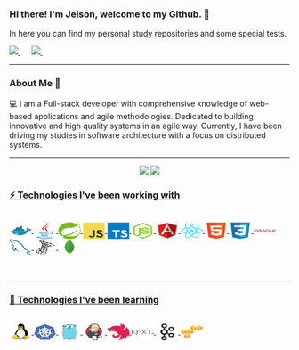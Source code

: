 ### Hi there! I'm Jeison, welcome to my Github. 👋

In here you can find my personal study repositories and some special tests.

<a href="mailto:jeizon.borba@gmail.com">
  <img src="https://img.shields.io/badge/gmail-%23D14836.svg?&style=for-the-badge&logo=gmail&logoColor=white" />
</a>&nbsp;&nbsp;&nbsp;&nbsp;
<a href="https://www.linkedin.com/in/jeison-de-borba">
  <img src="https://img.shields.io/badge/linkedin-%230077B5.svg?&style=for-the-badge&logo=linkedin&logoColor=white" />
</a>&nbsp;&nbsp;&nbsp;&nbsp;

<hr />

### About Me 🚀
💻 I am a Full-stack developer with comprehensive knowledge of web-based applications and agile methodologies. Dedicated to building innovative and high quality systems in an agile way. Currently, I have been driving my studies in software architecture with a focus on distributed systems.


<hr />

<div align="center">
  <a href="https://github.com/jeisonBorba">
  <img height="180em" src="https://github-readme-stats.vercel.app/api?username=jeisonBorba&show_icons=true&theme=tokyonight&include_all_commits=true&count_private=true"/>
  <img height="180em" src="https://github-readme-stats.vercel.app/api/top-langs/?username=jeisonBorba&layout=compact&langs_count=7&theme=tokyonight"/>
</div>
  
 ### ⚡ Technologies I've been working with
  
<div style="display: inline_block"><br>
  <img align="center" alt="Docker" height="30" width="40" src="https://raw.githubusercontent.com/devicons/devicon/master/icons/docker/docker-original.svg">
  <img align="center" alt="Java" height="30" width="40" src="https://raw.githubusercontent.com/devicons/devicon/master/icons/java/java-original.svg">
  <img align="center" alt="Spring" height="30" width="40" src="https://raw.githubusercontent.com/devicons/devicon/master/icons/spring/spring-original.svg">
  <img align="center" alt="Javascript" height="30" width="40" src="https://raw.githubusercontent.com/devicons/devicon/master/icons/javascript/javascript-original.svg">
  <img align="center" alt="Typescript" height="30" width="40" src="https://raw.githubusercontent.com/devicons/devicon/master/icons/typescript/typescript-original.svg">
  <img align="center" alt="Node" height="30" width="40" src="https://raw.githubusercontent.com/devicons/devicon/master/icons/nodejs/nodejs-original.svg">
  <img align="center" alt="Angular" height="30" width="40" src="https://raw.githubusercontent.com/devicons/devicon/master/icons/angularjs/angularjs-original.svg">
  <img align="center" alt="React" height="30" width="40" src="https://raw.githubusercontent.com/devicons/devicon/master/icons/react/react-original.svg"> 
  <img align="center" alt="Html5" height="30" width="40" src="https://raw.githubusercontent.com/devicons/devicon/master/icons/html5/html5-original.svg">
  <img align="center" alt="CSS3" height="30" width="40" src="https://raw.githubusercontent.com/devicons/devicon/master/icons/css3/css3-original.svg">
  <img align="center" alt="Oracle" height="30" width="40" src="https://raw.githubusercontent.com/devicons/devicon/master/icons/oracle/oracle-original.svg">
  <img align="center" alt="MySQL" height="30" width="40" src="https://raw.githubusercontent.com/devicons/devicon/master/icons/mysql/mysql-original.svg">
  <img align="center" alt="SQLServer" height="30" width="40" src="https://raw.githubusercontent.com/devicons/devicon/master/icons/microsoftsqlserver/microsoftsqlserver-plain.svg">
  <img align="center" alt="Mongo" height="30" width="40" src="https://raw.githubusercontent.com/devicons/devicon/master/icons/mongodb/mongodb-original.svg">                   
</div>
  
  
<br /><hr />

### 🌱 Technologies I've been learning
  
<div style="display: inline_block"><br>
  <img align="center" alt="Linux" height="30" width="40" src="https://raw.githubusercontent.com/devicons/devicon/master/icons/linux/linux-original.svg">
  <img align="center" alt="Kubernetes" height="30" width="40" src="https://raw.githubusercontent.com/devicons/devicon/master/icons/kubernetes/kubernetes-plain.svg">
  <img align="center" alt="Golang" height="30" width="40" src="https://raw.githubusercontent.com/devicons/devicon/master/icons/go/go-original.svg"> 
  <img align="center" alt="Jenkins" height="30" width="40" src="https://raw.githubusercontent.com/devicons/devicon/master/icons/jenkins/jenkins-original.svg">  
  <img align="center" alt="Jenkins" height="30" width="40" src="https://raw.githubusercontent.com/devicons/devicon/master/icons/nestjs/nestjs-plain.svg">
  <img align="center" alt="Jenkins" height="30" width="40" src="https://raw.githubusercontent.com/devicons/devicon/master/icons/nextjs/nextjs-original-wordmark.svg">
  <img align="center" alt="Jenkins" height="30" width="40" src="https://raw.githubusercontent.com/devicons/devicon/master/icons/apachekafka/apachekafka-original.svg">
  <img align="center" alt="Jenkins" height="30" width="40" src="https://raw.githubusercontent.com/devicons/devicon/master/icons/amazonwebservices/amazonwebservices-original.svg">
</div>

<!--
**jeisonBorba/jeisonBorba** is a ✨ _special_ ✨ repository because its `README.md` (this file) appears on your GitHub profile.

Here are some ideas to get you started:

- 🔭 I’m currently working on ...
- 🌱 I’m currently learning ...
- 👯 I’m looking to collaborate on ...
- 🤔 I’m looking for help with ...
- 💬 Ask me about ...
- 📫 How to reach me: ...
- 😄 Pronouns: ...
- ⚡ Fun fact: ...
-->

